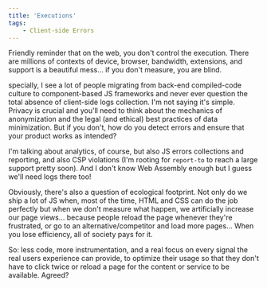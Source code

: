 ```yaml
---
title: 'Executions'
tags:
    - Client-side Errors
---
```


Friendly reminder that on the web, you don't control the execution. There are millions of contexts of device, browser, bandwidth, extensions, and support is a beautiful mess… if you don't measure, you are blind.

specially, I see a lot of people migrating from back-end compiled-code culture to component-based JS frameworks and never ever question the total absence of client-side logs collection. I'm not saying it's simple. Privacy is crucial and you'll need to think about the mechanics of anonymization and the legal (and ethical) best practices of data minimization. But if you don't, how do you detect errors and ensure that your product works as intended?

I'm talking about analytics, of course, but also JS errors collections and reporting, and also CSP violations (I'm rooting for `report-to` to reach a large support pretty soon). And I don't know Web Assembly enough but I guess we'll need logs there too!
 
Obviously, there's also a question of ecological footprint. Not only do we ship a lot of JS when, most of the time, HTML and CSS can do the job perfectly but when we don't measure what happen, we artificially increase our page views… because people reload the page whenever they're frustrated, or go to an alternative/competitor and load more pages… When you lose efficiency, all of society pays for it.

So: less code, more instrumentation, and a real focus on every signal the real users experience can provide, to optimize their usage so that they don't have to click twice or reload a page for the content or service to be available. Agreed?